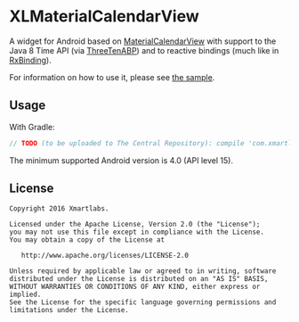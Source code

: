 # XLMaterialCalendarView

A widget for Android based on [MaterialCalendarView](https://github.com/prolificinteractive/material-calendarview) with
support to the Java 8 Time API (via [ThreeTenABP](https://github.com/JakeWharton/ThreeTenABP)) and to reactive bindings
(much like in [RxBinding](https://github.com/JakeWharton/RxBinding)).

For information on how to use it, please see [the sample](sample/src/main/java/com/example/MainActivity.java).

## Usage

With Gradle:

```groovy
// TODO (to be uploaded to The Central Repository): compile 'com.xmartlabs.xlmaterialcalendarview:0.1.0'
```

The minimum supported Android version is 4.0 (API level 15).

## License

```
Copyright 2016 Xmartlabs.

Licensed under the Apache License, Version 2.0 (the "License");
you may not use this file except in compliance with the License.
You may obtain a copy of the License at

   http://www.apache.org/licenses/LICENSE-2.0

Unless required by applicable law or agreed to in writing, software
distributed under the License is distributed on an "AS IS" BASIS,
WITHOUT WARRANTIES OR CONDITIONS OF ANY KIND, either express or implied.
See the License for the specific language governing permissions and
limitations under the License.
```
